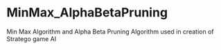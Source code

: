 # MinMax_AlphaBetaPruning
Min Max Algorithm and Alpha Beta Pruning Algorithm used in creation of Stratego game AI

